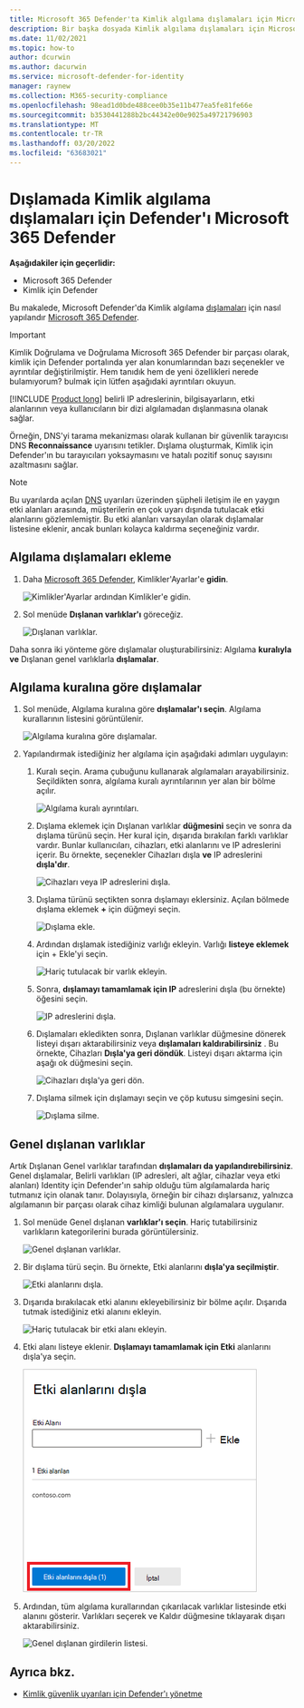 ```yaml
---
title: Microsoft 365 Defender'ta Kimlik algılama dışlamaları için Microsoft Defender
description: Bir başka dosyada Kimlik algılama dışlamaları için Microsoft Defender'ı Microsoft 365 Defender.
ms.date: 11/02/2021
ms.topic: how-to
author: dcurwin
ms.author: dacurwin
ms.service: microsoft-defender-for-identity
manager: raynew
ms.collection: M365-security-compliance
ms.openlocfilehash: 98ead1d0bde488cee0b35e11b477ea5fe81fe66e
ms.sourcegitcommit: b3530441288b2bc44342e00e9025a49721796903
ms.translationtype: MT
ms.contentlocale: tr-TR
ms.lasthandoff: 03/20/2022
ms.locfileid: "63683021"
---
```

# <a name="configure-defender-for-identity-detection-exclusions-in-microsoft-365-defender"></a>Dışlamada Kimlik algılama dışlamaları için Defender'ı Microsoft 365 Defender

**Aşağıdakiler için geçerlidir:**

- Microsoft 365 Defender
- Kimlik için Defender

Bu makalede, Microsoft Defender'da Kimlik algılama [dışlamaları](/defender-for-identity) için nasıl yapılandır [Microsoft 365 Defender](/microsoft-365/security/defender/overview-security-center).

> [!IMPORTANT]
> Kimlik Doğrulama ve Doğrulama Microsoft 365 Defender bir parçası olarak, kimlik için Defender portalında yer alan konumlarından bazı seçenekler ve ayrıntılar değiştirilmiştir. Hem tanıdık hem de yeni özellikleri nerede bulamıyorum? bulmak için lütfen aşağıdaki ayrıntıları okuyun.

[!INCLUDE [Product long](includes/product-long.md)] belirli IP adreslerinin, bilgisayarların, etki alanlarının veya kullanıcıların bir dizi algılamadan dışlanmasına olanak sağlar.

Örneğin, DNS'yi tarama mekanizması olarak kullanan bir güvenlik tarayıcısı DNS **Reconnaissance** uyarısını tetikler. Dışlama oluşturmak, Kimlik için Defender'ın bu tarayıcıları yoksaymasını ve hatalı pozitif sonuç sayısını azaltmasını sağlar.

>[!NOTE]
>Bu uyarılarda açılan [DNS](/defender-for-identity/exfiltration-alerts#suspicious-communication-over-dns-external-id-2031) uyarıları üzerinden şüpheli iletişim ile en yaygın etki alanları arasında, müşterilerin en çok uyarı dışında tutulacak etki alanlarını gözlemlemiştir. Bu etki alanları varsayılan olarak dışlamalar listesine eklenir, ancak bunları kolayca kaldırma seçeneğiniz vardır.

## <a name="how-to-add-detection-exclusions"></a>Algılama dışlamaları ekleme

1. Daha [Microsoft 365 Defender](https://security.microsoft.com/), Kimlikler'Ayarlar'e **gidin**.

    ![Kimlikler'Ayarlar ardından Kimlikler'e gidin.](../../media/defender-identity/settings-identities.png)

1. Sol menüde **Dışlanan varlıklar'ı** göreceğiz.

    ![Dışlanan varlıklar.](../../media/defender-identity/excluded-entities.png)

Daha sonra iki yönteme göre dışlamalar oluşturabilirsiniz: Algılama **kuralıyla ve** Dışlanan genel varlıklarla **dışlamalar**.

## <a name="exclusions-by-detection-rule"></a>Algılama kuralına göre dışlamalar

1. Sol menüde, Algılama kuralına göre **dışlamalar'ı seçin**. Algılama kurallarının listesini görüntülenir.

    ![Algılama kuralına göre dışlamalar.](../../media/defender-identity/exclusions-by-detection-rule.png)

1. Yapılandırmak istediğiniz her algılama için aşağıdaki adımları uygulayın:

    1. Kuralı seçin. Arama çubuğunu kullanarak algılamaları arayabilirsiniz. Seçildikten sonra, algılama kuralı ayrıntılarının yer alan bir bölme açılır.

        ![Algılama kuralı ayrıntıları.](../../media/defender-identity/detection-rule-details.png)

    1. Dışlama eklemek için Dışlanan varlıklar **düğmesini** seçin ve sonra da dışlama türünü seçin. Her kural için, dışarıda bırakılan farklı varlıklar vardır. Bunlar kullanıcıları, cihazları, etki alanlarını ve IP adreslerini içerir. Bu örnekte, seçenekler Cihazları dışla **ve** IP adreslerini **dışla'dır**.

        ![Cihazları veya IP adreslerini dışla.](../../media/defender-identity/exclude-devices-or-ip-addresses.png)

    1. Dışlama türünü seçtikten sonra dışlamayı  eklersiniz. Açılan bölmede dışlama eklemek **+** için düğmeyi seçin.

        ![Dışlama ekle.](../../media/defender-identity/add-exclusion.png)

    1. Ardından dışlamak istediğiniz varlığı ekleyin. Varlığı **listeye eklemek** için + Ekle'yi seçin.

        ![Hariç tutulacak bir varlık ekleyin.](../../media/defender-identity/add-excluded-entity.png)

    1. Sonra, **dışlamayı tamamlamak için IP** adreslerini dışla (bu örnekte) öğesini seçin.

        ![IP adreslerini dışla.](../../media/defender-identity/exclude-ip-addresses.png)

    1. Dışlamaları ekledikten sonra, Dışlanan varlıklar düğmesine dönerek listeyi dışarı aktarabilirsiniz veya **dışlamaları kaldırabilirsiniz** . Bu örnekte, Cihazları **Dışla'ya geri döndük**. Listeyi dışarı aktarma için aşağı ok düğmesini seçin.

        ![Cihazları dışla'ya geri dön.](../../media/defender-identity/return-to-exclude-devices.png)

    1. Dışlama silmek için dışlamayı seçin ve çöp kutusu simgesini seçin.

        ![Dışlama silme.](../../media/defender-identity/delete-exclusion.png)

## <a name="global-excluded-entities"></a>Genel dışlanan varlıklar

Artık Dışlanan Genel varlıklar tarafından **dışlamaları da yapılandırebilirsiniz**. Genel dışlamalar, Belirli varlıkları (IP adresleri, alt ağlar, cihazlar veya etki alanları) Identity için Defender'ın sahip olduğu tüm algılamalarda hariç tutmanız için olanak tanır. Dolayısıyla, örneğin bir cihazı dışlarsanız, yalnızca algılamanın bir parçası olarak cihaz kimliği bulunan algılamalara uygulanır.

1. Sol menüde Genel dışlanan **varlıklar'ı seçin**. Hariç tutabilirsiniz varlıkların kategorilerini burada görüntülersiniz.

    ![Genel dışlanan varlıklar.](../../media/defender-identity/global-excluded-entities.png)

1. Bir dışlama türü seçin. Bu örnekte, Etki alanlarını **dışla'ya seçilmiştir**.

    ![Etki alanlarını dışla.](../../media/defender-identity/exclude-domains.png)

1. Dışarıda bırakılacak etki alanını ekleyebilirsiniz bir bölme açılır. Dışarıda tutmak istediğiniz etki alanını ekleyin.

    ![Hariç tutulacak bir etki alanı ekleyin.](../../media/defender-identity/add-excluded-domain.png)

1. Etki alanı listeye eklenir. **Dışlamayı tamamlamak için Etki** alanlarını dışla'ya seçin.

    ![Etki alanlarını dışla'ya seçin.](../../media/defender-identity/select-exclude-domains.png)

1. Ardından, tüm algılama kurallarından çıkarılacak varlıklar listesinde etki alanını gösterir. Varlıkları seçerek ve Kaldır düğmesine tıklayarak dışarı aktarabilirsiniz.

    ![Genel dışlanan girdilerin listesi.](../../media/defender-identity/global-excluded-entries-list.png)

## <a name="see-also"></a>Ayrıca bkz.

- [Kimlik güvenlik uyarıları için Defender'ı yönetme](manage-security-alerts.md)
